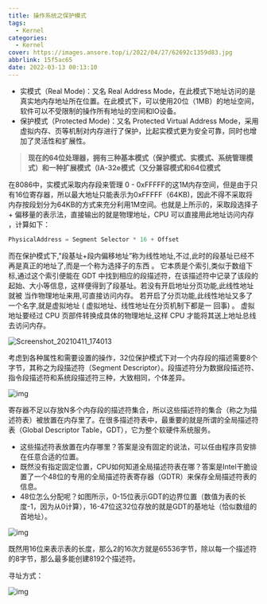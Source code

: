 ```yaml
---
title: 操作系统之保护模式
tags:
  - Kernel
categories:
  - Kernel
cover: https://images.ansore.top/i/2022/04/27/62692c1359d83.jpg
abbrlink: 15f5ac65
date: 2022-03-13 00:13:10
---
```


- 实模式（Real Mode)：又名 Real Address Mode，在此模式下地址访问的是真实地内存地址所在位置。在此模式下，可以使用20位（1MB）的地址空间，软件可以不受限制的操作所有地址的空间和IO设备。
- 保护模式（Protected Mode)：又名 Protected Virtual Address Mode，采用虚拟内存、页等机制对内存进行了保护，比起实模式更为安全可靠，同时也增加了灵活性和扩展性。

> **现在的64位处理器，拥有三种基本模式（保护模式、实模式、系统管理模式）和一种扩展模式（IA-32e模式（又分兼容模式和64位模式**

在8086中，实模式采取内存段来管理 0 - 0xFFFFF的这1M内存空间，但是由于只有16位寄存器，所以最大地址只能表示为0xFFFFF（64KB)，因此不得不采取将内存按段划分为64KB的方式来充分利用1M空间。也就是上所示的，采取段选择子 + 偏移量的表示法，直接输出的就是物理地址，CPU 可以直接用此地址访问内存 ，计算如下：

```c
PhysicalAddress = Segment Selector * 16 + Offset
```

而在保护模式下,"段基址+段内偏移地址”称为线性地址,不过,此时的段基址已经不再是真正的地址了,而是一个称为选择子的东西 。 它本质是个索引,类似于数组下标,通过这个索引便能在 GDT 中找到相应的段描述符，在该描述符中记录了该段的起始、大小等信息，这样便得到了段基址。若没有开启地址分页功能,此线性地址就被 当作物理地址来用,可直接访问内存。 若开启了分页功能,此线性地址又多了 一个名字,就是虚拟地址 ( 虚拟地址、线性地址在分页机制下都是一 回事) 。 虚拟地址要经过 CPU 页部件转换成具体的物理地址,这样 CPU 才能将其送上地址总线去访问内存。

![Screenshot_20210411_174013](https://s2.loli.net/2022/03/13/MLfgJlN1iSTnFUW.png)

考虑到各种属性和需要设置的操作，32位保护模式下对一个内存段的描述需要8个字节，其称之为段描述符（Segment Descriptor）。段描述符分为数据段描述符、指令段描述符和系统段描述符三种，大致相同，个体差异。

![img](https://s2.loli.net/2022/03/13/yX1QLPNB6Jqovwb.png)

寄存器不足以存放N多个内存段的描述符集合，所以这些描述符的集合（称之为描述符表）被放置在内存里了。在很多描述符表中，最重要的就是所谓的全局描述符表（Global Descriptor Table，GDT），它为整个软硬件系统服务。

- 这些描述符表放置在内存哪里？答案是没有固定的说法，可以任由程序员安排在任意合适的位置。
- 既然没有指定固定位置，CPU如何知道全局描述符表在哪？答案是Intel干脆设置了一个48位的专用的全局描述符表寄存器（GDTR）来保存全局描述符表的信息。
- 48位怎么分配呢？如图所示，0-15位表示GDT的边界位置（数值为表的长度-1，因为从0计算），16-47位这32位存放的就是GDT的基地址（恰似数组的首地址）。

![img](https://s2.loli.net/2022/03/13/xItuvlfQKRFNM18.png)

既然用16位来表示表的长度，那么2的16次方就是65536字节，除以每一个描述符的8字节，那么最多能创建8192个描述符。

寻址方式：

![img](https://s2.loli.net/2022/03/13/VUDo4SY3dB8l9pI.png)
